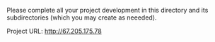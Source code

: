 Please complete all your project development in this directory and 
its subdirectories (which you may create as neeeded).


Project URL: http://67.205.175.78
